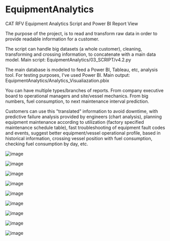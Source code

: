 # EquipmentAnalytics
CAT RFV Equipment Analytics Script and Power BI Report View

The purpose of the project, is to read and transform raw data in order to provide readable information for a customer. 

The script can handle big datasets (a whole customer), cleaning, transforming and crossing information, to concatenate with a main data model.
Main script: EquipmentAnalytics/03_SCRIPT/v4.2.py

The main database is modeled to feed a Power BI, Tableau, etc, analysis tool. For testing purposes, I've used Power BI.
Main output: EquipmentAnalytics/Analytics_Visualiazation.pbix

You can have multiple types/branches of reports. From company executive board to operational managers and site/vessel mechanics. From big numbers, fuel consumption, to next maintenance interval prediction.

Customers can use this "translated" information to avoid downtime, with predictive failure analysis provided by engineers (chart analysis), planning equipment maintenance according to utilization (factory specified maintenance schedule table), fast troubleshooting of equipment fault codes and events, suggest better equipment/vessel operational profile, based in historical information, crossing vessel position with fuel consumption, checking fuel consumption by day, etc.

![image](https://user-images.githubusercontent.com/73799936/219468189-b918a4ea-eb3c-479b-a16d-78b00e5ca6d5.png)

![image](https://user-images.githubusercontent.com/73799936/219468276-8decf95e-6e2d-444b-8664-ad72f7992972.png)

![image](https://user-images.githubusercontent.com/73799936/219468310-a44738f2-1cc5-406e-af97-72a17439ffc2.png)

![image](https://user-images.githubusercontent.com/73799936/219468366-340eaa0a-3490-4bfa-9eac-bde17803912c.png)

![image](https://user-images.githubusercontent.com/73799936/219468402-2081eb0a-748d-442d-b8bc-5440a26c26a6.png)

![image](https://user-images.githubusercontent.com/73799936/219468423-cbb07e07-4b35-420f-be6e-397f0a7bf283.png)

![image](https://user-images.githubusercontent.com/73799936/219468448-333f7cff-ffb6-4fd3-a002-220df0ec21df.png)

![image](https://user-images.githubusercontent.com/73799936/219468471-453a5d93-ab71-4ecf-b249-ffcacf0bfd33.png)

![image](https://user-images.githubusercontent.com/73799936/219468693-8914d7e6-de14-41eb-9769-bf9f89752708.png)
